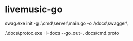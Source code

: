 # livemusic-go

swag.exe init -g .\cmd\server\main.go -o .\docs\swagger\

.\docs\protoc.exe -I=docs --go_out=. docs\cmd.proto